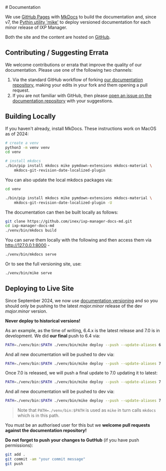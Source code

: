 # Documentation

We use [GitHub Pages](http://docs.ixpmanager.org/) with [MkDocs](http://www.mkdocs.org/) to build the documentation and, since v7, the [Pythin utility 'mike'](https://github.com/jimporter/mike) to deploy versioned documentation for each minor release of IXP Manager.

Both the site and the content are hosted on [GitHub](https://github.com/inex/ixp-manager-docs-md).

## Contributing / Suggesting Errata

We welcome contributions or errata that improve the quality of our documentation. Please use one of the following two channels:

1. Via the standard GitHub workflow of forking [our documentation repository](https://github.com/inex/ixp-manager-docs-md), making your edits in your fork and them opening a pull request.
2. If you are not familiar with GitHub, then please [open an issue on the documentation repository](https://github.com/inex/ixp-manager-docs-md/issues) with your suggestions.


## Building Locally

If you haven't already, install MkDocs. These instructions work on MacOS as of 2024:

```sh
# create a venv
python3 -m venv venv
cd venv

# install mkdocs
./bin/pip install mkdocs mike pymdown-extensions mkdocs-material \
    mkdocs-git-revision-date-localized-plugin
```

You can also update the local mkdocs packages via:

```sh
cd venv

./bin/pip install mkdocs mike pymdown-extensions mkdocs-material \
    mkdocs-git-revision-date-localized-plugin -U
```


The documentation can then be built locally as follows:

```sh
git clone https://github.com/inex/ixp-manager-docs-md.git
cd ixp-manager-docs-md
./venv/bin/mkdocs build
```

You can *serve* them locally with the following and then access them via http://127.0.0.1:8000 -

```sh
./venv/bin/mkdocs serve
```

Or to see the full versioning site, use:

```sh
./venv/bin/mike serve
```

## Deploying to Live Site

Since September 2024, we now use [documentation versioning](https://www.barryodonovan.com/2024/09/21/adding-versioning-to-an-existing-mkdocs-site) and so you should only be pushing to the latest *major.minor* release of the dev *major.minor* version. 

**Never deploy to historical versions!**

As an example, as the time of writing, 6.4.x is the latest release and 7.0 is in development. We did **our final** push to 6.4 via:

```sh
PATH=./venv/bin:$PATH ./venv/bin/mike deploy --push --update-aliases 6.4 latest
```

And all new documentation will be pushed to dev via:

```sh
PATH=./venv/bin:$PATH ./venv/bin/mike deploy --push --update-aliases 7.0 dev
```

Once 7.0 is released, we will push a final update to 7.0 updating it to latest:

```sh
PATH=./venv/bin:$PATH ./venv/bin/mike deploy --push --update-aliases 7.0 latest
```

And all new documentation will be pushed to dev via:

```sh
PATH=./venv/bin:$PATH ./venv/bin/mike deploy --push --update-aliases 7.1 dev
```

> Note that `PATH=./venv/bin:$PATH` is used as `mike` in turn calls `mkdocs` which is in this path.



You must be an authorised user for this but we **welcome pull requests against the documentation repository!**

**Do not forget to push your changes to GutHub** (if you have push permissions):

```sh
git add .
git commit -am "your commit message"
git push
```

